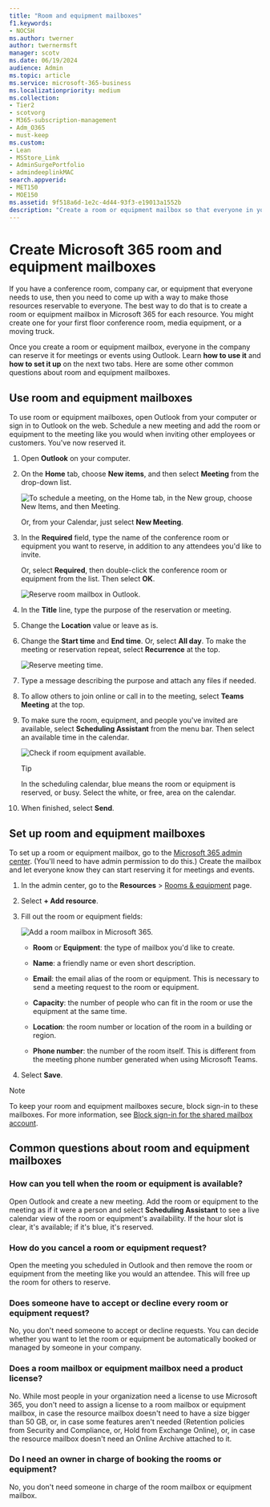 ```yaml
---
title: "Room and equipment mailboxes"
f1.keywords:
- NOCSH
ms.author: twerner
author: twernermsft
manager: scotv
ms.date: 06/19/2024
audience: Admin
ms.topic: article
ms.service: microsoft-365-business
ms.localizationpriority: medium
ms.collection: 
- Tier2
- scotvorg
- M365-subscription-management 
- Adm_O365
- must-keep
ms.custom:
- Lean
- MSStore_Link
- AdminSurgePortfolio
- admindeeplinkMAC
search.appverid:
- MET150
- MOE150
ms.assetid: 9f518a6d-1e2c-4d44-93f3-e19013a1552b
description: "Create a room or equipment mailbox so that everyone in your organization can reserve it for meetings or events using Outlook. "
---
```


# Create Microsoft 365 room and equipment mailboxes

If you have a conference room, company car, or equipment that everyone needs to use, then you need to come up with a way to make those resources reservable to everyone. The best way to do that is to create a room or equipment mailbox in Microsoft 365 for each resource. You might create one for your first floor conference room, media equipment, or a moving truck.
  
Once you create a room or equipment mailbox, everyone in the company can reserve it for meetings or events using Outlook. Learn **how to use it** and **how to set it up** on the next two tabs. Here are some other common questions about room and equipment mailboxes.
  
## Use room and equipment mailboxes

To use room or equipment mailboxes, open Outlook from your computer or sign in to Outlook on the web. Schedule a new meeting and add the room or equipment to the meeting like you would when inviting other employees or customers. You've now reserved it.
  
1. Open **Outlook** on your computer.

2. On the **Home** tab, choose **New items**, and then select **Meeting** from the drop-down list.

   ![To schedule a meeting, on the Home tab, in the New group, choose New Items, and then Meeting.](../../media/ffd575a8-1036-4d67-b839-73941fc60276.png)

   Or, from your Calendar, just select **New Meeting**.

3. In the **Required** field, type the name of the conference room or equipment you want to reserve, in addition to any attendees you'd like to invite.

   Or, select **Required**, then double-click the conference room or equipment from the list. Then select **OK**.

   ![Reserve room mailbox in Outlook.](../../media/4588c806-9fb9-46c9-b2d8-34caa943e28e.png)
  
4. In the **Title** line, type the purpose of the reservation or meeting.

5. Change the **Location** value or leave as is.

6. Change the **Start time** and **End time**. Or, select **All day**. To make the meeting or reservation repeat, select **Recurrence** at the top.

   ![Reserve meeting time.](../../media/4b72a0a6-4da2-449e-909e-85ea79f78e2c.png)
  
7. Type a message describing the purpose and attach any files if needed.

8. To allow others to join online or call in to the meeting, select **Teams Meeting** at the top.

9. To make sure the room, equipment, and people you've invited are available, select **Scheduling Assistant** from the menu bar. Then select an available time in the calendar.

   ![Check if room equipment available.](../../media/eb0097c6-4263-4b63-bfca-f7c03ad99b4f.png)

   > [!TIP]
   > In the scheduling calendar, blue means the room or equipment is reserved, or busy. Select the white, or free, area on the calendar.
  
10. When finished, select **Send**.

## Set up room and equipment mailboxes

To set up a room or equipment mailbox, go to the <a href="https://go.microsoft.com/fwlink/p/?linkid=2024339" target="_blank">Microsoft 365 admin center</a>. (You'll need to have admin permission to do this.) Create the mailbox and let everyone know they can start reserving it for meetings and events.
  
1. In the admin center, go to the **Resources** \> [Rooms &amp; equipment](https://go.microsoft.com/fwlink/p/?linkid=2067334) page.
  
2. Select **+ Add resource**.

3. Fill out the room or equipment fields:

   ![Add a room mailbox in Microsoft 365.](../../media/114d49e3-976e-40ef-b0af-2b0f5c85f15e.png)
  
   - **Room** or **Equipment**: the type of mailbox you'd like to create.

   - **Name**: a friendly name or even short description.

   - **Email**: the email alias of the room or equipment. This is necessary to send a meeting request to the room or equipment.

   - **Capacity**: the number of people who can fit in the room or use the equipment at the same time.

   - **Location**: the room number or location of the room in a building or region.

   - **Phone number**: the number of the room itself. This is different from the meeting phone number generated when using Microsoft Teams.

4. Select **Save**.

> [!Note]
> To keep your room and equipment mailboxes secure, block sign-in to these mailboxes. For more information, see [Block sign-in for the shared mailbox account](/office365/admin/email/create-a-shared-mailbox#block-sign-in-for-the-shared-mailbox-account).

## Common questions about room and equipment mailboxes

### How can you tell when the room or equipment is available?

Open Outlook and create a new meeting. Add the room or equipment to the meeting as if it were a person and select **Scheduling Assistant** to see a live calendar view of the room or equipment's availability. If the hour slot is clear, it's available; if it's blue, it's reserved.
  
### How do you cancel a room or equipment request?

Open the meeting you scheduled in Outlook and then remove the room or equipment from the meeting like you would an attendee. This will free up the room for others to reserve.
  
### Does someone have to accept or decline every room or equipment request?

No, you don't need someone to accept or decline requests. You can decide whether you want to let the room or equipment be automatically booked or managed by someone in your company.
  
### Does a room mailbox or equipment mailbox need a product license?

No. While most people in your organization need a license to use Microsoft 365, you don't need to assign a license to a room mailbox or equipment mailbox, in case the resource mailbox doesn't need to have a size bigger than 50 GB, or, in case some features aren't needed (Retention policies from Security and Compliance, or, Hold from Exchange Online), or, in case the resource mailbox doesn't need an Online Archive attached to it.
  
### Do I need an owner in charge of booking the rooms or equipment?

 No, you don't need someone in charge of the room mailbox or equipment mailbox.
